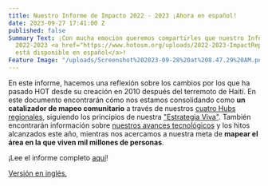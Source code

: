 ```yaml
---
title: Nuestro Informe de Impacto 2022 - 2023 ¡Ahora en español!
date: 2023-09-27 17:41:00 Z
published: false
Summary Text: ¡Con mucha emoción queremos compartirles que nuestro Informe de Impacto
  2022-2023 <a href="https://www.hotosm.org/uploads/2022-2023-ImpactReport2.0_Spanish.pdf">ahora
  está disponible en español</a>!
Feature Image: "/uploads/Screenshot%202023-09-28%20at%208.47.29%20AM.png"
---
```


En este informe, hacemos una reflexión sobre los cambios por los que ha pasado HOT desde su creación en 2010 después del terremoto de Haití. En este documento encontrarán cómo nos estamos consolidando como **un catalizador de mapeo comunitario** a través de nuestros [cuatro Hubs regionales](https://www.hotosm.org/hubs/), siguiendo los principios de nuestra ["Estrategia Viva"](https://www.hotosm.org/living-strategy). También encontrarán información sobre [nuestros avances tecnológicos](https://www.hotosm.org/tools-and-data) y los hitos alcanzados este año, mientras nos acercamos a nuestra meta de **mapear el área en la que viven mil millones de personas**. 

¡Lee el informe completo [aquí](https://www.hotosm.org/uploads/2022-2023-ImpactReport2.0_Spanish.pdf)!

[Versión en inglés.](https://www.hotosm.org/annual-reports/2022-2023-impact-report/)